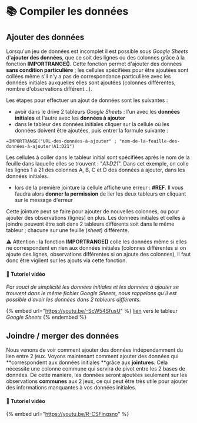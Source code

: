 # 📚 Compiler les données

## Ajouter des données

Lorsqu'un jeu de données est incomplet il est possible sous _Google Sheets_ d'**ajouter des données**, que ce soit des lignes ou des colonnes grâce à la fonction **IMPORTRANGE()**. Cette fonction permet d'ajouter des données **sans condition particulière** ; les cellules spécifiées pour être ajoutées sont collées même s'il n'y a pas de correspondance particulière avec les données initiales auxquelles elles sont ajoutées (colonnes différentes, nombre d'observations différent...).

Les étapes pour effectuer un ajout de données sont les suivantes :

* avoir dans le drive 2 tableurs _Google Sheets_ : l'un avec les **données initiales** et l'autre avec les **données à ajouter**
* dans le tableur des données initiales cliquer sur la cellule où les données doivent être ajoutées, puis entrer la formule suivante :

```
=IMPORTRANGE("URL-des-données-à-ajouter" ; "nom-de-la-feuille-des-données-à-ajouter!A1:D21")
```

Les cellules à coller dans le tableur initial sont spécifiées après le nom de la feuille dans laquelle elles se trouvent : "_A1:D21_". Dans cet exemple, on colle les lignes 1 à 21 des colonnes A, B, C et D des données à ajouter, dans les données initiales.

* lors de la première jointure la cellule affiche une erreur : **#REF**. Il vous faudra alors **donner la permission** de lier les deux tableurs en cliquant sur le message d'erreur

Cette jointure peut se faire pour ajouter de nouvelles colonnes, ou pour ajouter des observations (lignes) en plus. Les données initiales et celles à joindre peuvent être soit dans 2 tableurs différents soit dans le même tableur ; chacune sur une feuille (_sheet_) différente.

⚠ Attention : la fonction **IMPORTRANGE()** colle les données même si elles ne correspondent en rien aux données initiales (colonnes différentes si on ajoute des lignes, observations différentes si on ajoute des colonnes), il faut donc être vigilent sur les ajouts via cette fonction.

#### 🎥 Tutoriel vidéo

_Par souci de simplicité les données initiales et les données à ajouter se trouvent dans le même fichier Google Sheets, nous rappelons qu'il est possible d'avoir les données dans 2 tableurs différents._

{% embed url="https://youtu.be/-ScW54SfusU" %}
[lien](https://docs.google.com/spreadsheets/d/1volqnvrh1pMcx-PToX-mNo9U\_khYJ57-vkxgXRbk7kE/edit#gid=0) vers le tableur _Google Sheets_
{% endembed %}

## Joindre / merger des données

Nous venons de voir comment ajouter des données indépendamment du lien entre 2 jeux. Voyons maintenant comment ajouter des données qui **correspondent aux données initiales **grâce aux **jointures**. Cela nécessite une colonne commune qui servira de pivot entre les 2 bases de données. De cette manière, les données seront ajoutées seulement sur les observations **communes** aux 2 jeux, ce qui peut être très utile pour ajouter des informations manquantes à vos données initiales.

#### 🎥 Tutoriel vidéo

{% embed url="https://youtu.be/R-CSFingsno" %}
